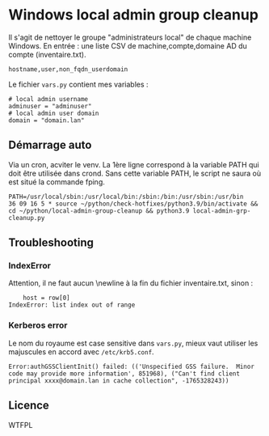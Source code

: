 # Windows local admin group cleanup

Il s'agit de nettoyer le groupe "administrateurs local" de chaque machine Windows.
En entrée : une liste CSV de machine,compte,domaine AD du compte (inventaire.txt).

```
hostname,user,non_fqdn_userdomain
```

Le fichier `vars.py` contient mes variables :

```
# local admin username
adminuser = "adminuser"
# local admin user domain
domain = "domain.lan"
```

## Démarrage auto

Via un cron, acviter le venv. La 1ère ligne correspond à la variable PATH qui doit être utilisée dans crond. Sans cette variable PATH, le script ne saura où est situé la commande fping.

```
PATH=/usr/local/sbin:/usr/local/bin:/sbin:/bin:/usr/sbin:/usr/bin
36 09 16 5 * source ~/python/check-hotfixes/python3.9/bin/activate && cd ~/python/local-admin-group-cleanup && python3.9 local-admin-grp-cleanup.py
```

## Troubleshooting

### IndexError

Attention, il ne faut aucun \newline à la fin du fichier inventaire.txt, sinon :

```
    host = row[0]
IndexError: list index out of range
```

### Kerberos error

Le nom du royaume est case sensitive dans `vars.py`, mieux vaut utiliser les majuscules en accord avec `/etc/krb5.conf`.

```
Error:authGSSClientInit() failed: (('Unspecified GSS failure.  Minor code may provide more information', 851968), ("Can't find client principal xxxx@domain.lan in cache collection", -1765328243))
```


## Licence

WTFPL